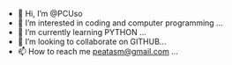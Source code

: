 - 👋 Hi, I’m @PCUso
- 👀 I’m interested in coding and computer programming ...
- 🌱 I’m currently learning PYTHON ...
- 💞️ I’m looking to collaborate on GITHUB...
- 📫 How to reach me peatasm@gmail.com ...

<!---
PCUso/PCUso is a ✨ special ✨ repository because its `README.md` (this file) appears on your GitHub profile.
You can click the Preview link to take a look at your changes.
--->
